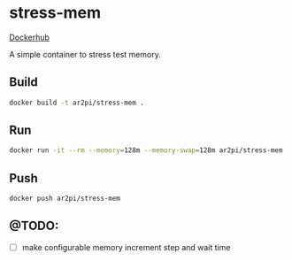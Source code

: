 # stress-mem

[Dockerhub](https://github.com/ar2pi/stress-mem)

A simple container to stress test memory.

## Build

```sh
docker build -t ar2pi/stress-mem .
```

## Run

```sh
docker run -it --rm --memory=128m --memory-swap=128m ar2pi/stress-mem
```

## Push

```sh
docker push ar2pi/stress-mem
```

## @TODO:

- [ ] make configurable memory increment step and wait time
